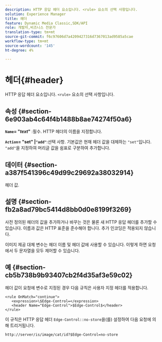 ```yaml
---
description: HTTP 응답 헤더 요소입니다. <rule> 요소의 선택 사항입니다.
solution: Experience Manager
title: 헤더
feature: Dynamic Media Classic,SDK/API
role: 개발자,비즈니스 전문가
translation-type: tm+mt
source-git-commit: f6c97606d7a4209427316d7367013ad9585a5cae
workflow-type: tm+mt
source-wordcount: '145'
ht-degree: 4%

---
```



# 헤더{#header}

HTTP 응답 헤더 요소입니다. `<rule>` 요소의 선택 사항입니다.

## 속성 {#section-6e903ab4c64f4b1488b8ae74274f50a6}

**`Name`= &quot;*text*&quot;** :필수. HTTP 헤더의 이름을 지정합니다.

**`Action`= &quot;set&quot; |`"add"`**:선택 사항. 기본값은 현재 헤더 값을 대체하는 `"set"`입니다. `"add"`을 지정하여 머리글 값을 쉼표로 구분하여 추가합니다.

## 데이터 {#section-a387f541396c49d99c29692a38032914}

헤더 값.

## 설명 {#section-fb2a8ad79bc5414d8bb0d0e8199f3269}

사전 정의된 헤더의 값을 추가하거나 바꾸는 것은 물론 새 HTTP 응답 헤더를 추가할 수 있습니다. 이름과 값은 HTTP 표준을 준수해야 합니다. 추가 인코딩은 적용되지 않습니다.

이미지 제공 대체 변수는 헤더 이름 및 헤더 값에 사용할 수 있습니다. 이렇게 하면 요청에서 두 문자열을 모두 제어할 수 있습니다.

## 예 {#section-cb5b738b9b93407cb2f4d35af3e59c02}

헤더 값이 요청에 변수로 지정된 경우 다음 규칙은 사용자 지정 헤더를 적용합니다.

```
<rule OnMatch="continue">
   <expression>\$Edge-Control=</expression>
   <header Name="Edge-Control">$Edge-Control$</header>
</rule>
```

이 규칙은 HTTP 응답 헤더 `Edge-Control::no-store`을(를) 설정하여 다음 요청에 의해 트리거됩니다.

`http://server/is/image/cat/id?$Edge-Control=no-store`
